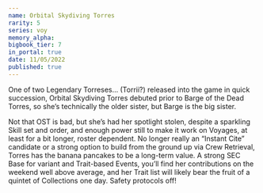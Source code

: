```yaml
---
name: Orbital Skydiving Torres
rarity: 5
series: voy
memory_alpha:
bigbook_tier: 7
in_portal: true
date: 11/05/2022
published: true
---
```


One of two Legendary Torreses… (Torrii?) released into the game in quick succession, Orbital Skydiving Torres debuted prior to Barge of the Dead Torres, so she’s technically the older sister, but Barge is the big sister. 

Not that OST is bad, but she’s had her spotlight stolen, despite a sparkling Skill set and order, and enough power still to make it work on Voyages, at least for a bit longer, roster dependent. No longer really an “Instant Cite” candidate or a strong option to build from the ground up via Crew Retrieval, Torres has the banana pancakes to be a long-term value. A strong SEC Base for variant and Trait-based Events, you’ll find her contributions on the weekend well above average, and her Trait list will likely bear the fruit of a quintet of Collections one day. Safety protocols off!
